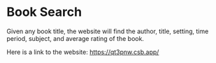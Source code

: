 # Book Search
Given any book title, the website will find the author, title, setting, time period, subject, and average rating of the book.

Here is a link to the website: https://qt3pnw.csb.app/
